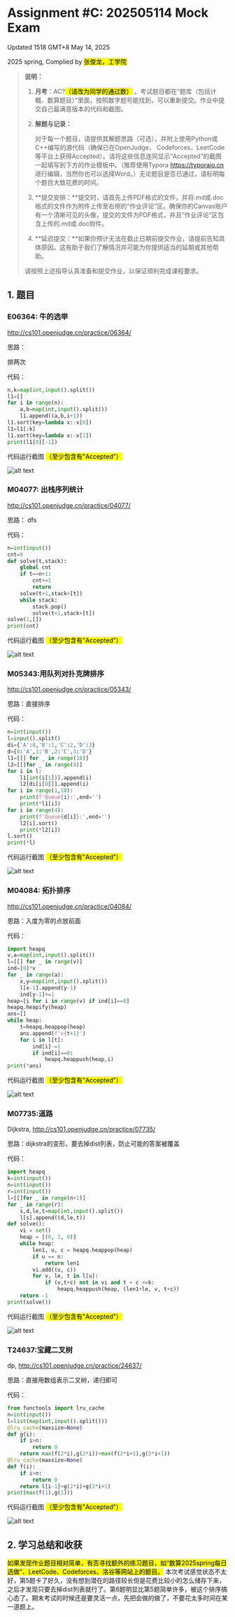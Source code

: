 # Assignment #C: 202505114 Mock Exam

Updated 1518 GMT+8 May 14, 2025

2025 spring, Complied by <mark>张俊龙，工学院</mark>



> **说明：**
>
> 1. **⽉考**：AC?<mark>（请改为同学的通过数）</mark> 。考试题⽬都在“题库（包括计概、数算题目）”⾥⾯，按照数字题号能找到，可以重新提交。作业中提交⾃⼰最满意版本的代码和截图。
>
> 2. **解题与记录：**
>
>    对于每一个题目，请提供其解题思路（可选），并附上使用Python或C++编写的源代码（确保已在OpenJudge， Codeforces，LeetCode等平台上获得Accepted）。请将这些信息连同显示“Accepted”的截图一起填写到下方的作业模板中。（推荐使用Typora https://typoraio.cn 进行编辑，当然你也可以选择Word。）无论题目是否已通过，请标明每个题目大致花费的时间。
>
> 3. **提交安排：**提交时，请首先上传PDF格式的文件，并将.md或.doc格式的文件作为附件上传至右侧的“作业评论”区。确保你的Canvas账户有一个清晰可见的头像，提交的文件为PDF格式，并且“作业评论”区包含上传的.md或.doc附件。
>
> 4. **延迟提交：**如果你预计无法在截止日期前提交作业，请提前告知具体原因。这有助于我们了解情况并可能为你提供适当的延期或其他帮助。 
>
> 请按照上述指导认真准备和提交作业，以保证顺利完成课程要求。



## 1. 题目

### E06364: 牛的选举

http://cs101.openjudge.cn/practice/06364/

思路：

排两次

代码：

```python
n,k=map(int,input().split())
l1=[]
for i in range(n):
    a,b=map(int,input().split())
    l1.append((a,b,i+1))
l1.sort(key=lambda x:-x[0])
l1=l1[:k]
l1.sort(key=lambda x:-x[1])
print(l1[0][-1])
```



代码运行截图 <mark>（至少包含有"Accepted"）</mark>

![alt text](image-2.png)



### M04077: 出栈序列统计

http://cs101.openjudge.cn/practice/04077/

思路：
dfs


代码：

```python
n=int(input())
cnt=0
def solve(t,stack):
    global cnt
    if t==n+1:
        cnt+=1
        return
    solve(t+1,stack+[t])
    while stack:
        stack.pop()
        solve(t+1,stack+[t])
solve(1,[])
print(cnt)
```



代码运行截图 <mark>（至少包含有"Accepted"）</mark>

![alt text](image-3.png)



### M05343:用队列对扑克牌排序

http://cs101.openjudge.cn/practice/05343/

思路：直接排序



代码：

```python
n=int(input())
l=input().split()
di={'A':0,'B':1,'C':2,'D':3}
d={0:'A',1:'B',2:'C',3:'D'}
l1=[[] for _ in range(10)]
l2=[[]for _ in range(4)]
for i in l:
    l1[int(i[1])].append(i)
    l2[di[i[0]]].append(i)
for i in range(1,10):
    print(f'Queue{i}:',end='')
    print(*l1[i])
for i in range(4):
    print(f'Queue{d[i]}:',end='')
    l2[i].sort()
    print(*l2[i])
l.sort()
print(*l)
```



代码运行截图 <mark>（至少包含有"Accepted"）</mark>

![alt text](image-5.png)



### M04084: 拓扑排序

http://cs101.openjudge.cn/practice/04084/

思路：入度为零的点放前面



代码：

```python
import heapq
v,a=map(int,input().split())
l=[[] for _ in range(v)]
ind=[0]*v
for _ in range(a):
    x,y=map(int,input().split())
    l[x-1].append(y-1)
    ind[y-1]+=1
heap=[i for i in range(v) if ind[i]==0]
heapq.heapify(heap)
ans=[]
while heap:
    t=heapq.heappop(heap)
    ans.append(f'v{t+1}')
    for i in l[t]:
        ind[i]-=1
        if ind[i]==0:
            heapq.heappush(heap,i)
print(*ans)
```



代码运行截图 <mark>（至少包含有"Accepted"）</mark>

![alt text](image-4.png)



### M07735:道路

Dijkstra, http://cs101.openjudge.cn/practice/07735/

思路：dijkstra的变形，要去掉dist列表，防止可能的答案被覆盖



代码：

```python
import heapq
k=int(input())
n=int(input())
r=int(input())
l=[[]for _ in range(n+1)]
for _ in range(r):
    s,d,le,t=map(int,input().split())
    l[s].append((d,le,t))
def solve():
    vi = set()
    heap = [(0, 1, 0)]
    while heap:
        len1, u, c = heapq.heappop(heap)
        if u == n:
            return len1
        vi.add((u, c))
        for v, le, t in l[u]:
            if (v,t+c) not in vi and t + c <=k:
                heapq.heappush(heap, (len1+le, v, t+c))
    return -1
print(solve())
```



代码运行截图 <mark>（至少包含有"Accepted"）</mark>

![alt text](image.png)



### T24637:宝藏二叉树

dp, http://cs101.openjudge.cn/practice/24637/

思路：直接用数组表示二叉树，递归即可



代码：

```python
from functools import lru_cache
n=int(input())
l=list(map(int,input().split()))
@lru_cache(maxsize=None)
def g(i):
    if i>n:
        return 0
    return max(f(2*i),g(2*i))+max(f(2*i+1),g(2*i+1))
@lru_cache(maxsize=None)
def f(i):
    if i>n:
        return 0
    return l[i-1]+g(2*i)+g(2*i+1)
print(max(f(1),g(1)))
```



代码运行截图 <mark>（至少包含有"Accepted"）</mark>

![alt text](image-1.png)



## 2. 学习总结和收获

<mark>如果发现作业题目相对简单，有否寻找额外的练习题目，如“数算2025spring每日选做”、LeetCode、Codeforces、洛谷等网站上的题目。</mark>
本次考试感觉状态不太好，第5题卡了好久，没有想到潜在的路径较长但是花费比较小的怎么储存下来，之后才发现只要去掉dist列表就行了。第6题明显比第5题简单许多，被这个排序搞心态了。期末考试的时候还是要灵活一点，先把会做的做了，不要花太多时间在某一道题上。










